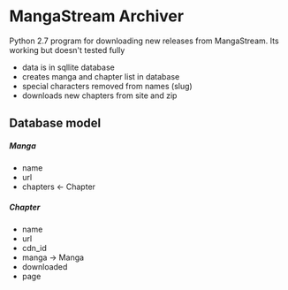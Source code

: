 # MangaStream Archiver
Python 2.7 program for downloading new releases from MangaStream. Its working but doesn't tested fully

- data is in sqllite database
- creates manga and chapter list in database
- special characters removed from names (slug)
- downloads new chapters from site and zip

## Database model

##### Manga

- name
- url
- chapters <- Chapter


##### Chapter

- name
- url
- cdn_id
- manga -> Manga
- downloaded
- page
